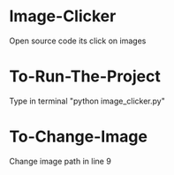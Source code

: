 # Image-Clicker
Open source code its click on images
# To-Run-The-Project
Type in terminal "python image_clicker.py"
# To-Change-Image
Change image path in line 9
